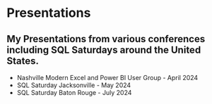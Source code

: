 # Presentations

## My Presentations from various conferences including SQL Saturdays around the United States.

* Nashville Modern Excel and Power BI User Group - April 2024
* SQL Saturday Jacksonville - May 2024
* SQL Saturday Baton Rouge - July 2024